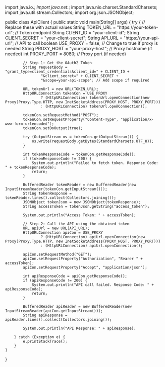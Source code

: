 import java.io.*;
import java.net.*;
import java.nio.charset.StandardCharsets;
import java.util.stream.Collectors;
import org.json.JSONObject;

public class ApiClient {
    public static void main(String[] args) {
        try {
            // Replace these with actual values
            String TOKEN_URL = "https://your-token-url"; // Token endpoint
            String CLIENT_ID = "your-client-id";
            String CLIENT_SECRET = "your-client-secret";
            String API_URL = "https://your-api-url"; // API to call
            boolean USE_PROXY = false; // Change to true if proxy is needed
            String PROXY_HOST = "your-proxy-host"; // Proxy hostname (if needed)
            int PROXY_PORT = 8080; // Proxy port (if needed)

            // Step 1: Get the OAuth2 Token
            String requestBody = "grant_type=client_credentials&client_id=" + CLIENT_ID +
                    "&client_secret=" + CLIENT_SECRET +
                    "&scope=your-api-scope"; // Add scope if required

            URL tokenUrl = new URL(TOKEN_URL);
            HttpURLConnection tokenCon = USE_PROXY
                    ? (HttpURLConnection) tokenUrl.openConnection(new Proxy(Proxy.Type.HTTP, new InetSocketAddress(PROXY_HOST, PROXY_PORT)))
                    : (HttpURLConnection) tokenUrl.openConnection();

            tokenCon.setRequestMethod("POST");
            tokenCon.setRequestProperty("Content-Type", "application/x-www-form-urlencoded");
            tokenCon.setDoOutput(true);

            try (OutputStream os = tokenCon.getOutputStream()) {
                os.write(requestBody.getBytes(StandardCharsets.UTF_8));
            }

            int tokenResponseCode = tokenCon.getResponseCode();
            if (tokenResponseCode != 200) {
                System.out.println("Failed to fetch token. Response Code: " + tokenResponseCode);
                return;
            }

            BufferedReader tokenReader = new BufferedReader(new InputStreamReader(tokenCon.getInputStream()));
            String tokenResponse = tokenReader.lines().collect(Collectors.joining());
            JSONObject tokenJson = new JSONObject(tokenResponse);
            String accessToken = tokenJson.getString("access_token");

            System.out.println("Access Token: " + accessToken);

            // Step 2: Call the API using the obtained token
            URL apiUrl = new URL(API_URL);
            HttpURLConnection apiCon = USE_PROXY
                    ? (HttpURLConnection) apiUrl.openConnection(new Proxy(Proxy.Type.HTTP, new InetSocketAddress(PROXY_HOST, PROXY_PORT)))
                    : (HttpURLConnection) apiUrl.openConnection();

            apiCon.setRequestMethod("GET");
            apiCon.setRequestProperty("Authorization", "Bearer " + accessToken);
            apiCon.setRequestProperty("Accept", "application/json");

            int apiResponseCode = apiCon.getResponseCode();
            if (apiResponseCode != 200) {
                System.out.println("API call failed. Response Code: " + apiResponseCode);
                return;
            }

            BufferedReader apiReader = new BufferedReader(new InputStreamReader(apiCon.getInputStream()));
            String apiResponse = apiReader.lines().collect(Collectors.joining());

            System.out.println("API Response: " + apiResponse);

        } catch (Exception e) {
            e.printStackTrace();
        }
    }
}
